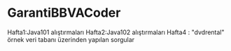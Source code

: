 # GarantiBBVACoder
Hafta1:Java101 alıştırmaları
Hafta2:Java102 alıştırmaları
Hafta4 : "dvdrental" örnek veri tabanı üzerinden yapılan sorgular
